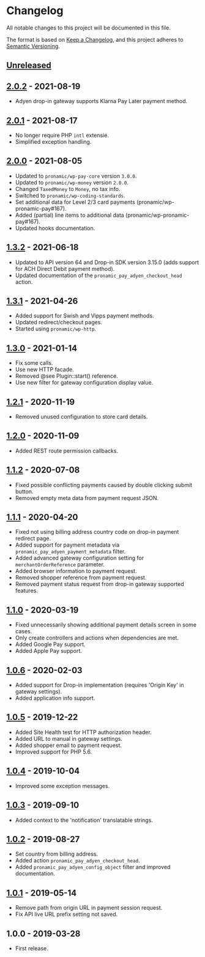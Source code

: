 # Changelog
All notable changes to this project will be documented in this file.

The format is based on [Keep a Changelog](https://keepachangelog.com/en/1.0.0/),
and this project adheres to [Semantic Versioning](https://semver.org/spec/v2.0.0.html).

## [Unreleased][unreleased]

## [2.0.2] - 2021-08-19
- Adyen drop-in gateway supports Klarna Pay Later payment method.

## [2.0.1] - 2021-08-17
- No longer require PHP `intl` extensie.
- Simplified exception handling.

## [2.0.0] - 2021-08-05
- Updated to `pronamic/wp-pay-core`  version `3.0.0`.
- Updated to `pronamic/wp-money`  version `2.0.0`.
- Changed `TaxedMoney` to `Money`, no tax info.
- Switched to `pronamic/wp-coding-standards`.
- Set additional data for Level 2/3 card payments (pronamic/wp-pronamic-pay#167).
- Added (partial) line items to additional data (pronamic/wp-pronamic-pay#167).
- Updated hooks documentation.

## [1.3.2] - 2021-06-18
- Updated to API version 64 and Drop-in SDK version 3.15.0 (adds support for ACH Direct Debit payment method).
- Updated documentation of the `pronamic_pay_adyen_checkout_head` action.

## [1.3.1] - 2021-04-26
- Added support for Swish and Vipps payment methods.
- Updated redirect/checkout pages.
- Started using `pronamic/wp-http`.

## [1.3.0] - 2021-01-14
- Fix some calls.
- Use new HTTP facade.
- Removed @see Plugin::start() reference.
- Use new filter for gateway configuration display value.

## [1.2.1] - 2020-11-19
- Removed unused configuration to store card details.

## [1.2.0] - 2020-11-09
- Added REST route permission callbacks.

## [1.1.2] - 2020-07-08
- Fixed possible conflicting payments caused by double clicking submit button.
- Removed empty meta data from payment request JSON.

## [1.1.1] - 2020-04-20
- Fixed not using billing address country code on drop-in payment redirect page.
- Added support for payment metadata via `pronamic_pay_adyen_payment_metadata` filter.
- Added advanced gateway configuration setting for `merchantOrderReference` parameter.
- Added browser information to payment request.
- Removed shopper reference from payment request.
- Removed payment status request from drop-in gateway supported features.

## [1.1.0] - 2020-03-19
- Fixed unnecessarily showing additional payment details screen in some cases.
- Only create controllers and actions when dependencies are met.
- Added Google Pay support.
- Added Apple Pay support.

## [1.0.6] - 2020-02-03
- Added support for Drop-in implementation (requires 'Origin Key' in gateway settings).
- Added application info support.

## [1.0.5] - 2019-12-22
- Added Site Health test for HTTP authorization header.
- Added URL to manual in gateway settings.
- Added shopper email to payment request.
- Improved support for PHP 5.6.

## [1.0.4] - 2019-10-04
- Improved some exception messages.

## [1.0.3] - 2019-09-10
- Added context to the 'notification' translatable strings.

## [1.0.2] - 2019-08-27
- Set country from billing address.
- Added action `pronamic_pay_adyen_checkout_head`.
- Added `pronamic_pay_adyen_config_object` filter and improved documentation.

## [1.0.1] - 2019-05-14
- Remove path from origin URL in payment session request.
- Fix API live URL prefix setting not saved.

## 1.0.0 - 2019-03-28
- First release.

[unreleased]: https://github.com/wp-pay-gateways/adyen/compare/2.0.2...HEAD
[2.0.2]: https://github.com/wp-pay-gateways/adyen/compare/2.0.1...2.0.2
[2.0.1]: https://github.com/wp-pay-gateways/adyen/compare/2.0.0...2.0.1
[2.0.0]: https://github.com/wp-pay-gateways/adyen/compare/1.3.2...2.0.0
[1.3.2]: https://github.com/wp-pay-gateways/adyen/compare/1.3.1...1.3.2
[1.3.1]: https://github.com/wp-pay-gateways/adyen/compare/1.3.0...1.3.1
[1.3.0]: https://github.com/wp-pay-gateways/adyen/compare/1.2.1...1.3.0
[1.2.1]: https://github.com/wp-pay-gateways/adyen/compare/1.2.0...1.2.1
[1.2.0]: https://github.com/wp-pay-gateways/adyen/compare/1.1.2...1.2.0
[1.1.2]: https://github.com/wp-pay-gateways/adyen/compare/1.1.1...1.1.2
[1.1.1]: https://github.com/wp-pay-gateways/adyen/compare/1.1.0...1.1.1
[1.1.0]: https://github.com/wp-pay-gateways/adyen/compare/1.0.6...1.1.0
[1.0.6]: https://github.com/wp-pay-gateways/adyen/compare/1.0.5...1.0.6
[1.0.5]: https://github.com/wp-pay-gateways/adyen/compare/1.0.4...1.0.5
[1.0.4]: https://github.com/wp-pay-gateways/adyen/compare/1.0.3...1.0.4
[1.0.3]: https://github.com/wp-pay-gateways/adyen/compare/1.0.2...1.0.3
[1.0.2]: https://github.com/wp-pay-gateways/adyen/compare/1.0.1...1.0.2
[1.0.1]: https://github.com/wp-pay-gateways/adyen/compare/1.0.0...1.0.1
